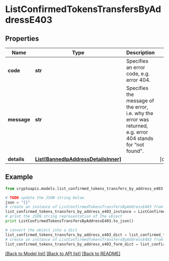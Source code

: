 # ListConfirmedTokensTransfersByAddressE403


## Properties
Name | Type | Description | Notes
------------ | ------------- | ------------- | -------------
**code** | **str** | Specifies an error code, e.g. error 404. | 
**message** | **str** | Specifies the message of the error, i.e. why the error was returned, e.g. error 404 stands for “not found”. | 
**details** | [**List[BannedIpAddressDetailsInner]**](BannedIpAddressDetailsInner.md) |  | [optional] 

## Example

```python
from cryptoapis.models.list_confirmed_tokens_transfers_by_address_e403 import ListConfirmedTokensTransfersByAddressE403

# TODO update the JSON string below
json = "{}"
# create an instance of ListConfirmedTokensTransfersByAddressE403 from a JSON string
list_confirmed_tokens_transfers_by_address_e403_instance = ListConfirmedTokensTransfersByAddressE403.from_json(json)
# print the JSON string representation of the object
print ListConfirmedTokensTransfersByAddressE403.to_json()

# convert the object into a dict
list_confirmed_tokens_transfers_by_address_e403_dict = list_confirmed_tokens_transfers_by_address_e403_instance.to_dict()
# create an instance of ListConfirmedTokensTransfersByAddressE403 from a dict
list_confirmed_tokens_transfers_by_address_e403_form_dict = list_confirmed_tokens_transfers_by_address_e403.from_dict(list_confirmed_tokens_transfers_by_address_e403_dict)
```
[[Back to Model list]](../README.md#documentation-for-models) [[Back to API list]](../README.md#documentation-for-api-endpoints) [[Back to README]](../README.md)


